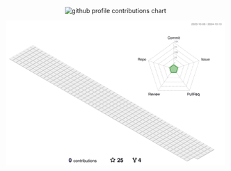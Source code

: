 <p align="center" >
	<picture>
	  <source media="(prefers-color-scheme: dark)"  srcset="https://raw.githubusercontent.com/<nescafetor>/<nescafetor>/output-3d-contrib/night.svg" />
	  <source media="(prefers-color-scheme: light)" srcset="https://raw.githubusercontent.com/<nescafetor>/<nescafetor>/output-3d-contrib/day.svg" />
	  <img alt="github profile contributions chart"    src="https://raw.githubusercontent.com/<nescafetor>/<nescafetor>/output-3d-contrib/day.svg" />
	</picture>
</p>


![](./profile-3d-contrib/profile-south-season-animate.svg)
